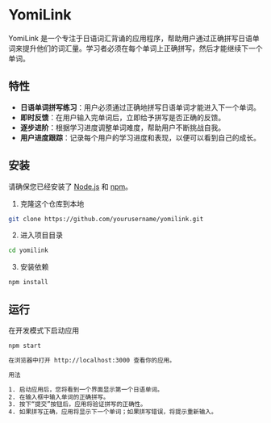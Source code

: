 # YomiLink

YomiLink 是一个专注于日语词汇背诵的应用程序，帮助用户通过正确拼写日语单词来提升他们的词汇量。学习者必须在每个单词上正确拼写，然后才能继续下一个单词。

## 特性

- **日语单词拼写练习**：用户必须通过正确地拼写日语单词才能进入下一个单词。
- **即时反馈**：在用户输入完单词后，立即给予拼写是否正确的反馈。
- **逐步进阶**：根据学习进度调整单词难度，帮助用户不断挑战自我。
- **用户进度跟踪**：记录每个用户的学习进度和表现，以便可以看到自己的成长。

## 安装

请确保您已经安装了 [Node.js](https://nodejs.org/) 和 [npm](https://www.npmjs.com/)。

1. 克隆这个仓库到本地

```sh
git clone https://github.com/yourusername/yomilink.git
```

2. 进入项目目录

```sh
cd yomilink
```

3. 安装依赖

```sh
npm install
```

## 运行

在开发模式下启动应用

```sh
npm start

在浏览器中打开 http://localhost:3000 查看你的应用。

用法

1. 启动应用后，您将看到一个界面显示第一个日语单词。
2. 在输入框中输入单词的正确拼写。
3. 按下“提交”按钮后，应用将验证拼写的正确性。
4. 如果拼写正确，应用将显示下一个单词；如果拼写错误，将提示重新输入。
